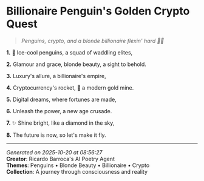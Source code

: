 # Billionaire Penguin's Golden Crypto Quest

> *Penguins, crypto, and a blonde billionaire flexin' hard 💎🐧*

**1.** 🐧 Ice-cool penguins, a squad of waddling elites,


**2.** Glamour and grace, blonde beauty, a sight to behold.


**3.** Luxury's allure, a billionaire's empire,


**4.** Cryptocurrency's rocket, 🚀 a modern gold mine.


**5.** Digital dreams, where fortunes are made,


**6.** Unleash the power, a new age crusade.


**7.** ✨ Shine bright, like a diamond in the sky,


**8.** The future is now, so let's make it fly.



---

*Generated on 2025-10-20 at 08:56:27*  
**Creator**: Ricardo Barroca's AI Poetry Agent  
**Themes**: Penguins • Blonde Beauty • Billionaire • Crypto  
**Collection**: A journey through consciousness and reality